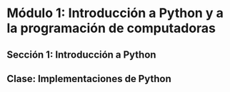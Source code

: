 # Módulo 1: Introducción a Python y a la programación de computadoras
## Sección 1: Introducción a Python
## Clase: Implementaciones de Python

### 